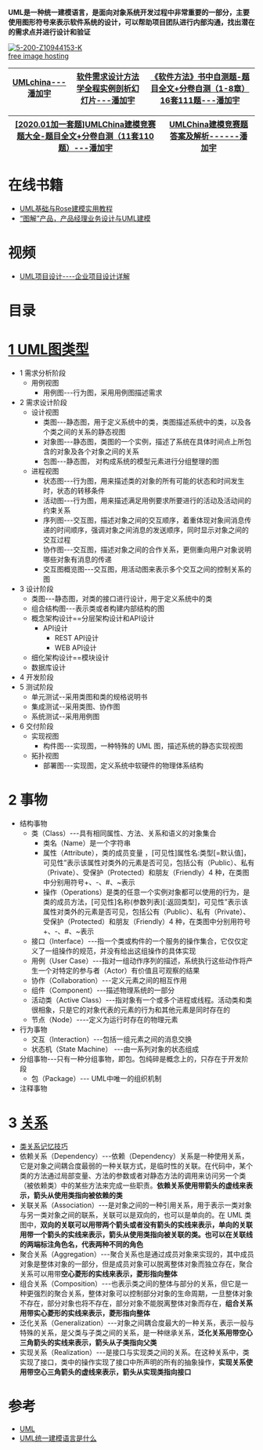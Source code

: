 **UML是一种统一建模语言，是面向对象系统开发过程中非常重要的一部分，主要使用图形符号来表示软件系统的设计，可以帮助项目团队进行内部沟通，找出潜在的需求点并进行设计和验证**

<a href="https://imgbb.com/"><img src="https://i.ibb.co/jTVpKrL/5-200-Z10944153-K.png" alt="5-200-Z10944153-K" border="0"></a><br /><a target='_blank' href='https://imgbb.com/'>free image hosting</a><br />


[UMLchina---潘加宇](http://www.umlchina.com/index.html)|[软件需求设计方法学全程实例剖析幻灯片---潘加宇](http://www.umlchina.com/training/slide.html)|[《软件方法》书中自测题-题目全文+分卷自测（1-8章）16套111题---潘加宇](https://mp.weixin.qq.com/s/Xj9YoZzuR-4loMXwBubEag)|
---|---|---|

[[2020.01加一套题]UMLChina建模竞赛题大全-题目全文+分卷自测（11套110题）---潘加宇](https://mp.weixin.qq.com/s/GDfIMgdZ8VWWmrNF-axmsw)|[UMLChina建模竞赛题答案及解析------潘加宇](http://www.umlchina.com/training/quizanswer.html)|
---|---|


# 在线书籍

* [UML基础与Rose建模实用教程](https://weread.qq.com/web/reader/d9132aa0721247c9d913ee8)
* [“图解”产品，产品经理业务设计与UML建模](https://weread.qq.com/web/bookDetail/d38326107274b4f6d38c337)

# 视频
* [UML项目设计----企业项目设计详解](https://edu.51cto.com/center/course/lesson/index?id=62092)


# 目录

# [1 UML图类型](https://weread.qq.com/web/reader/71032d60719ad5af7104ca2k1ff325f02181ff1de7742fc)
  * 1 需求分析阶段
    * 用例视图
      * 用例图---行为图，采用用例图描述需求 
  * 2 需求设计阶段
    * 设计视图
      * 类图---静态图，用于定义系统中的类，类图描述系统中的类，以及各个类之间的关系的静态视图
      * 对象图---静态图，类图的一个实例，描述了系统在具体时间点上所包含的对象及各个对象之间的关系
      * 包图---静态图， 对构成系统的模型元素进行分组整理的图 
    * 进程视图
      * 状态图---行为图，用来描述类的对象的所有可能的状态和时间发生时，状态的转移条件
      * 活动图---行为图，用来描述满足用例要求所要进行的活动及活动间的约束关系
      * 序列图---交互图，描述对象之间的交互顺序，着重体现对象间消息传递的时间顺序，强调对象之间消息的发送顺序，同时显示对象之间的交互过程
      * 协作图---交互图，描述对象之间的合作关系，更侧重向用户对象说明哪些对象有消息的传递
      * 交互图概览图---交互图，用活动图来表示多个交互之间的控制关系的图
  * 3 设计阶段
    * 类图---静态图，对类的接口进行设计，用于定义系统中的类
    * 组合结构图---表示类或者构建内部结构的图
    * 概念架构设计==分层架构设计和API设计
      * API设计
        * REST API设计
        * WEB API设计 
    * 细化架构设计==模块设计 
    * 数据库设计
  * 4 开发阶段
  * 5 测试阶段
    * 单元测试--采用类图和类的规格说明书
    * 集成测试--采用类图、协作图
    * 系统测试--采用用例图
  * 6 交付阶段  
    * 实现视图
      * 构件图---实现图，一种特殊的 UML 图，描述系统的静态实现视图
    * 拓扑视图
      * 部署图---实现图，定义系统中软硬件的物理体系结构 
# 2 事物
  * 结构事物
    * 类（Class）---具有相同属性、方法、关系和语义的对象集合
      * 类名（Name）是一个字符串
      * 属性（Attribute），类的成员变量 ，[可见性]属性名:类型[=默认值]，可见性”表示该属性对类外的元素是否可见，包括公有（Public）、私有（Private）、受保护（Protected）和朋友（Friendly）4 种，在类图中分别用符号+、-、#、~表示
      * 操作（Operations）是类的任意一个实例对象都可以使用的行为，是类的成员方法，[可见性]名称(参数列表)[:返回类型]，可见性”表示该属性对类外的元素是否可见，包括公有（Public）、私有（Private）、受保护（Protected）和朋友（Friendly）4 种，在类图中分别用符号+、-、#、~表示
    * 接口（Interface）---指一个类或构件的一个服务的操作集合，它仅仅定义了一组操作的规范，并没有给出这组操作的具体实现
    * 用例（User Case）---指对一组动作序列的描述，系统执行这些动作将产生一个对特定的参与者（Actor）有价值且可观察的结果
    * 协作（Collaboration）---定义元素之间的相互作用
    * 组件（Component）---描述物理系统的一部分
    * 活动类（Active Class）---指对象有一个或多个进程或线程。活动类和类很相象，只是它的对象代表的元素的行为和其他元素是同时存在的
    * 节点（Node）----定义为运行时存在的物理元素 
  * 行为事物
    * 交互（Interaction）---包括一组元素之间的消息交换	
    * 状态机（State Machine） ---由一系列对象的状态组成
  * 分组事物---只有一种分组事物，即包。包纯碎是概念上的，只存在于开发阶段
    * 包（Package）--- UML中唯一的组织机制	
  * 注释事物

# 3 [关系](http://c.biancheng.net/view/8374.html)
  * [类关系记忆技巧](http://c.biancheng.net/view/8375.html)
  * 依赖关系（Dependency）---依赖（Dependency）关系是一种使用关系，它是对象之间耦合度最弱的一种关联方式，是临时性的关联。在代码中，某个类的方法通过局部变量、方法的参数或者对静态方法的调用来访问另一个类（被依赖类）中的某些方法来完成一些职责。**依赖关系使用带箭头的虚线来表示，箭头从使用类指向被依赖的类**
  * 关联关系（Association）---是对象之间的一种引用关系，用于表示一类对象与另一类对象之间的联系，关联可以是双向的，也可以是单向的。在 UML 类图中，**双向的关联可以用带两个箭头或者没有箭头的实线来表示，单向的关联用带一个箭头的实线来表示，箭头从使用类指向被关联的类。也可以在关联线的两端标注角色名，代表两种不同的角色**
  * 聚合关系（Aggregation）---聚合关系也是通过成员对象来实现的，其中成员对象是整体对象的一部分，但是成员对象可以脱离整体对象而独立存在，聚合关系可以用带**空心菱形的实线来表示，菱形指向整体**
  * 组合关系（Composition）---也表示类之间的整体与部分的关系，但它是一种更强烈的聚合关系，整体对象可以控制部分对象的生命周期，一旦整体对象不存在，部分对象也将不存在，部分对象不能脱离整体对象而存在，**组合关系用带实心菱形的实线来表示，菱形指向整体**
  * 泛化关系（Generalization）---对象之间耦合度最大的一种关系，表示一般与特殊的关系，是父类与子类之间的关系，是一种继承关系，**泛化关系用带空心三角箭头的实线来表示，箭头从子类指向父类**
  * 实现关系（Realization）---是接口与实现类之间的关系。在这种关系中，类实现了接口，类中的操作实现了接口中所声明的所有的抽象操作，**实现关系使用带空心三角箭头的虚线来表示，箭头从实现类指向接口**



# 参考
* [UML](http://www.umlonline.org)
* [UML统一建模语言是什么](http://c.biancheng.net/view/8373.html)
